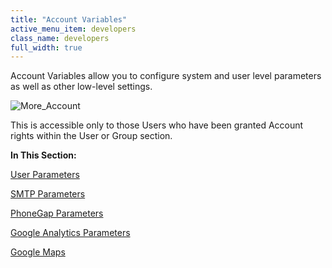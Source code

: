 ```yaml
---
title: "Account Variables"
active_menu_item: developers
class_name: developers
full_width: true
---
```



Account Variables allow you to configure system and user level parameters as well as other low-level settings.

![More\_Account](/img/docs/more_account.zoom64.png)

This is accessible only to those Users who have been granted Account rights within the User or Group section.

**In This Section:**

[User Parameters](/developers/user-guide/product-guide/the-console/console-tabs/more/account-variables/user-parameters/)

[SMTP Parameters](/developers/user-guide/product-guide/the-console/console-tabs/more/account-variables/smtp-parameters/)

[PhoneGap Parameters](/developers/user-guide/product-guide/the-console/console-tabs/more/account-variables/phonegap-parameters)

[Google Analytics Parameters](/developers/user-guide/product-guide/the-console/console-tabs/more/account-variables/google-analytics-parameters)

[Google Maps](/developers/user-guide/product-guide/the-console/console-tabs/more/account-variables/google-maps)

